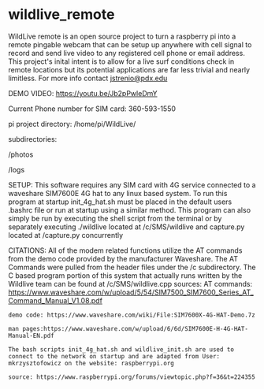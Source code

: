 # wildlive_remote
WildLive remote is an open source project to turn a raspberry pi into a remote pingable webcam that can be setup up anywhere with cell signal to record and send live video to any registered cell phone or email address. This project's inital intent is to allow for a live surf conditions check in remote locations but its potential applications are far less trivial and  nearly limitless. For more info contact jstrenio@pdx.edu

DEMO VIDEO: https://youtu.be/Jb2pPwleDmY

Current Phone number for SIM card: 360-593-1550

pi project directory: /home/pi/WildLive/

subdirectories:

/photos

/logs

SETUP:
    This software requires any SIM card with 4G service connected to a waveshare SIM7600E 4G hat to any linux based system.
    To run this program at startup init_4g_hat.sh must be placed in the default
    users .bashrc file or run at startup using a similar method. This program
    can also simply be run by executing the shell script from the terminal or by
    separately executing ./wildlive located at /c/SMS/wildlive and capture.py
    located at /capture.py concurrently

CITATIONS:
    All of the modem related functions utilize the AT commands from the demo code provided by the manufacturer Waveshare. The AT Commands were pulled from the header files under the /c subdirectory. The C based program portion of this system that actually runs written by the Wildlive team can be found at /c/SMS/wildlive.cpp 
    sources:
    AT commands: https://www.waveshare.com/w/upload/5/54/SIM7500_SIM7600_Series_AT_Command_Manual_V1.08.pdf

    demo code: https://www.waveshare.com/wiki/File:SIM7600X-4G-HAT-Demo.7z
    
    man pages:https://www.waveshare.com/w/upload/6/6d/SIM7600E-H-4G-HAT-Manual-EN.pdf

    The bash scripts init_4g_hat.sh and wildlive_init.sh are used to connect to the network on startup and are adapted from User: mkrzysztofowicz on the website: raspberrypi.org 

    source: https://www.raspberrypi.org/forums/viewtopic.php?f=36&t=224355